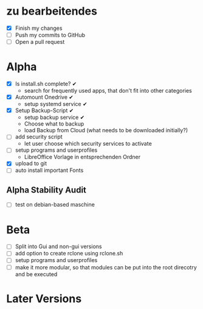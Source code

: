 # zu bearbeitendes
- [x] Finish my changes
- [ ] Push my commits to GitHub
- [ ] Open a pull request
# Alpha
- [x] Is install.sh complete?  ✔
	- search for frequently used apps, that don't fit into other categories
- [x] Automount Onedrive ✔
	- setup systemd service ✔
- [x] Setup Backup-Script ✔
	- setup backup service ✔
	- Choose what to backup
	- load Backup from Cloud (what needs to be downloaded initially?) 
- [ ] add security script
	- let user choose which security services to activate 
- [ ] setup programs and userprofiles
	- LibreOffice Vorlage in entsprechenden Ordner
- [x] upload to git
- [ ] auto install important Fonts
## Alpha Stability Audit
- [ ] test on debian-based maschine
# Beta
- [ ] Split into Gui and non-gui versions
- [ ] add option to create rclone using rclone.sh
- [ ] setup programs and userprofiles
- [ ] make it more modular, so that modules can be put into the root direcotry and be executed
# Later Versions
